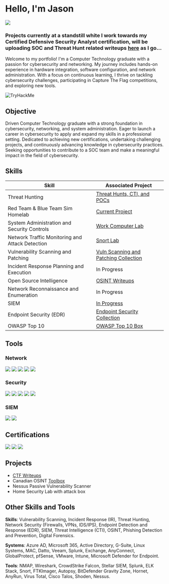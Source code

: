 # Hello, I'm Jason
<a href="https://linkedin.com/in/jason-colborne-473b861b5"><img src="https://img.shields.io/badge/-LinkedIn-0072b1?&style=for-the-badge&logo=linkedin&logoColor=white" /></a>

### Projects currently at a standstill white I work towards my Certified Defensive Security Analyst certification, will be uploading SOC and Threat Hunt related writeups <a href="https://github.com/S3V3N11S/Threat-Intelligence-and-Hunts/tree/main">here</a> as I go...

Welcome to my portfolio! I'm a Computer Technology graduate with a passion for cybersecurity and networking. 
My journey includes hands-on experience in hardware integration, software configuration, and network administration. 
With a focus on continuous learning, I thrive on tackling cybersecurity challenges, participating in Capture The Flag competitions, and exploring new tools.

![TryHackMe](https://tryhackme-badges.s3.amazonaws.com/Nighttimedata.png)
## Objective
Driven Computer Technology graduate with a strong foundation in cybersecurity, networking, and system administration. Eager to launch a career in cybersecurity to apply and expand my skills in a professional setting. Dedicated to achieving new certifications, undertaking challenging projects, and continuously advancing knowledge in cybersecurity practices. Seeking opportunities to contribute to a SOC team and make a meaningful impact in the field of cybersecurity.
## Skills

| Skill                                         | Associated Project         |
|-----------------------------------------------|----------------------------|
| Threat Hunting          | <a href="https://github.com/S3V3N11S/Threat-Intelligence-and-Hunts/tree/main">Threat Hunts, CTI, and POCs</a>|
| Red Team & Blue Team Sim Homelab          | <a href="https://github.com/S3V3N11S/">Current Project</a>|
| System Administration and Security Controls          | <a href="https://github.com/S3V3N11S/ComputerLab">Work Computer Lab</a>|
| Network Traffic Monitoring and Attack Detection | <a href="https://github.com/S3V3N11S/Network-Security-and-Analysis-Collection/blob/main/Snort%20THM.md">Snort Lab</a>|
| Vulnerability Scanning and Patching         | <a href="https://github.com/S3V3N11S/Vulnerability-Scanning-and-Patching">Vuln Scanning and Patching Collection</a>|
| Incident Response Planning and Execution      | In Progress|
| Open Source Intelligence                  | <a href="https://github.com/S3V3N11S/OSINT-Writeups">OSINT Writeups</a> |
| Network Reconnaissance and Enumeration | In Progress|
| SIEM                  | <a href="">In Progress</a> |
| Endpoint Security (EDR)                  | <a href="https://github.com/S3V3N11S/Endpoint-Security-Collection">Endpoint Security Collection</a> |
| OWASP Top 10                  | <a href="https://github.com/S3V3N11S/OWASP-Top-10/blob/main/owasp10Writeup.md">OWASP Top 10 Box</a> |

## Tools

### Network
<div>
    <img src="https://img.shields.io/badge/-Wireshark-1679A7?&style=for-the-badge&logo=Wireshark&logoColor=white" />
    <img src="https://img.shields.io/badge/Microsoft_Azure-0089D6?style=for-the-badge&logo=microsoft-azure&logoColor=white" />
    <img src="https://img.shields.io/badge/Burp%20Suite-F63?style=for-the-badge&logo=burpsuite&logoColor=white" />
    <img src="https://img.shields.io/badge/NMAP-green?style=for-the-badge&logo=nmap&logoColor=white" />
    <img src="https://img.shields.io/badge/Snort-grey?style=for-the-badge&logo=snort&logoColor=red" />

</div>

###  Security
<div>
    <img src="https://img.shields.io/badge/-Microsoft_Defender_for_Endpoint-00A4EF?&style=for-the-badge&logo=Microsoft&logoColor=white" />        
    <img src="https://img.shields.io/badge/Nessus-green?style=for-the-badge&logo=tenable&logoColor=white" />
    <img src="https://img.shields.io/badge/Metasploit-green?style=for-the-badge&logo=metasploit&logoColor=white" />
    <img src="https://img.shields.io/badge/YARA-blue?style=for-the-badge&logo=yara&logoColor=white" />
    <img src="https://img.shields.io/badge/Wazuh-Security%20Monitoring-orange?style=for-the-badge&logo=wazuh&logoColor=white" />

   
</div>

### SIEM
<div>
    <img src="https://img.shields.io/badge/-Microsoft_Sentinel-0078D4?&style=for-the-badge&logo=Microsoft&logoColor=white" />
    <img src="https://img.shields.io/badge/-Splunk-000000?&style=for-the-badge&logo=Splunk&logoColor=white" />
   
</div>

## Certifications
<div>
<img src="https://img.shields.io/badge/Google%20Cyber%20Security%20Certificate-red?style=for-the-badge&logo=google" />
<img src="https://img.shields.io/badge/Cisco%20Cyber%20Security%20Foundations-blue?style=for-the-badge&logo=cisco" />
<img src="https://img.shields.io/badge/Cisco%20Cyber%20Security%20Essentials-green?style=for-the-badge&logo=cisco" />

</div>

## Projects
- <a href="https://github.com/S3V3N11S/Capture-The-Flags">CTF Writeups</a>
- Canadian OSINT <a href="https://github.com/S3V3N11S/Canadian-OSINT-">Toolbox</a> 
- Nessus Passive Vulnerability Scanner 
- Home Security Lab with attack box


## Other Skills and Tools
**Skills**: Vulnerability Scanning, Incident Response (IR), Threat Hunting, Network Security (Firewalls, VPNs, IDS/IPS), Endpoint Detection and Response (EDR), SIEM, Threat Intelligence (CTI), OSINT, Phishing Detection and Prevention, Digital Forensics.

**Systems**: Azure AD, Microsoft 365, Active Directory, G-Suite, Linux Systems, MAC, Datto, Veeam, Splunk, Exchange, AnyConnect, GlobalProtect, pfSense, VMware, Intune, Microsoft Defender for Endpoint.

**Tools**: NMAP, Wireshark, CrowdStrike Falcon, Stellar SIEM, Splunk, ELK Stack, Snort, FTKImager, Autopsy, BitDefender Gravity Zone, Hornet, AnyRun, Virus Total, Cisco Talos, Shoden, Nessus. 
